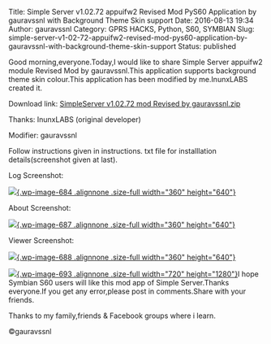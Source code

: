 Title: Simple Server v1.02.72 appuifw2 Revised Mod PyS60 Application by gauravssnl with Background Theme Skin support
Date: 2016-08-13 19:34
Author: gauravssnl
Category: GPRS HACKS, Python, S60, SYMBIAN
Slug: simple-server-v1-02-72-appuifw2-revised-mod-pys60-application-by-gauravssnl-with-background-theme-skin-support
Status: published

Good morning,everyone.Today,I would like to share Simple Server appuifw2 module Revised Mod by gauravssnl.This application supports background theme skin colour.This application has been modified by me.InunxLABS created it.

Download link: [SimpleServer v1.02.72 mod Revised by gauravssnl.zip](http://upfile.mobi/1373244)

Thanks: InunxLABS (original developer)

Modifier: gauravssnl

Follow instructions given in instructions. txt file for installlation details(screenshot given at last).

Log Screenshot:

[![](http://gauravssnl.files.wordpress.com/2016/08/cekrek_20160620235508.jpg){.wp-image-684 .alignnone .size-full width="360" height="640"}](http://gauravssnl.files.wordpress.com/2016/08/cekrek_20160620235508.jpg)

About Screenshot:

[![](http://gauravssnl.files.wordpress.com/2016/08/cekrek_201608140035341.jpg){.wp-image-687 .alignnone .size-full width="360" height="640"}](http://gauravssnl.files.wordpress.com/2016/08/cekrek_201608140035341.jpg)

Viewer Screenshot:

[![](http://gauravssnl.files.wordpress.com/2016/08/cekrek_201608140035441.jpg){.wp-image-688 .alignnone .size-full width="360" height="640"}](http://gauravssnl.files.wordpress.com/2016/08/cekrek_201608140035441.jpg)

[![](http://gauravssnl.files.wordpress.com/2016/08/screenshot_2016-08-14-00-43-24.png){.wp-image-693 .alignnone .size-full width="720" height="1280"}](http://gauravssnl.files.wordpress.com/2016/08/screenshot_2016-08-14-00-43-24.png)I hope Symbian S60 users will like this mod app of Simple Server.Thanks everyone.If you get any error,please post in comments.Share with your friends.

Thanks to my family,friends & Facebook groups where i learn.

©gauravssnl
